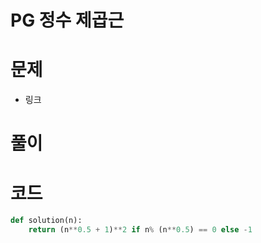 # PG 정수 제곱근

# 문제

- 링크

[](https://school.programmers.co.kr/learn/courses/30/lessons/12934)

# 풀이

# 코드

```python
def solution(n):
    return (n**0.5 + 1)**2 if n% (n**0.5) == 0 else -1
```